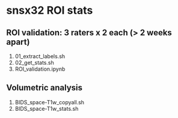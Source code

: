 # snsx32 ROI stats

## ROI validation: 3 raters x 2 each (> 2 weeks apart)
1. 01_extract_labels.sh
2. 02_get_stats.sh
3. ROI_validation.ipynb

## Volumetric analysis
1. BIDS_space-T1w_copyall.sh
2. BIDS_space-T1w_stats.sh
